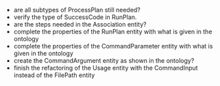 - are all subtypes of ProcessPlan still needed?
- verify the type of SuccessCode in RunPlan.
- are the steps needed in the Association entity?
- complete the properties of the RunPlan entity with what is given in the ontology
- complete the properties of the CommandParameter entity with what is given in the ontology
- create the CommandArgument entity as shown in the ontology?
- finish the refactoring of the Usage entity with the CommandInput instead of the FilePath entity